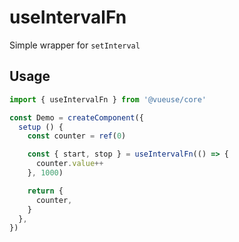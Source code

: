 # useIntervalFn

Simple wrapper for `setInterval`

## Usage

```jsx
import { useIntervalFn } from '@vueuse/core'

const Demo = createComponent({
  setup () {
    const counter = ref(0)

    const { start, stop } = useIntervalFn(() => {
      counter.value++
    }, 1000)

    return {
      counter,
    }
  },
})
```
